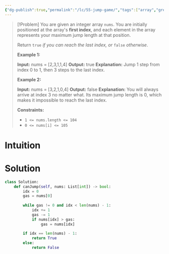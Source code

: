 ```yaml
---
{"dg-publish":true,"permalink":"/lc/55-jump-game/","tags":["array","greedy","dp"]}
---
```


> [!Problem]
> You are given an integer array `nums`. You are initially positioned at the array's **first index**, and each element in the array represents your maximum jump length at that position.
> 
> Return `true` _if you can reach the last index, or_ `false` _otherwise_.
> 
> **Example 1:**
> 
> **Input:** nums = [2,3,1,1,4]
> **Output:** true
> **Explanation:** Jump 1 step from index 0 to 1, then 3 steps to the last index.
> 
> **Example 2:**
> 
> **Input:** nums = [3,2,1,0,4]
> **Output:** false
> **Explanation:** You will always arrive at index 3 no matter what. Its maximum jump length is 0, which makes it impossible to reach the last index.
> 
> **Constraints:**
> 
> - `1 <= nums.length <= 104`
> - `0 <= nums[i] <= 105`

# Intuition

# Solution
```python
class Solution:
    def canJump(self, nums: List[int]) -> bool:   
        idx = 0
        gas = nums[0]
        
        while gas != 0 and idx < len(nums) - 1:
            idx += 1
            gas -= 1
            if nums[idx] > gas:
                gas = nums[idx]
        
        if idx == len(nums) - 1:
            return True
        else:
            return False
```
